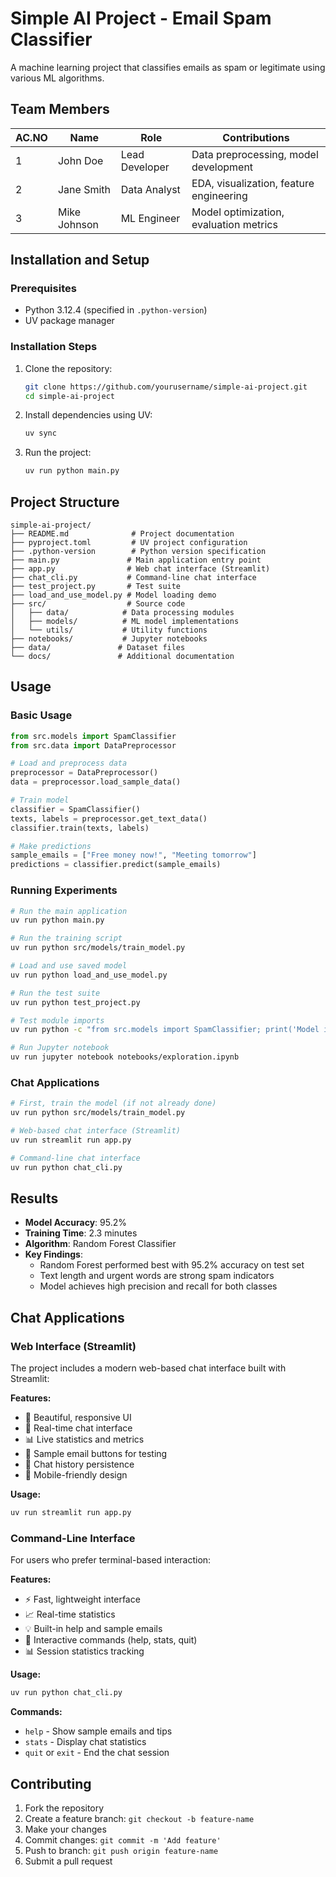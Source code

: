 # Simple AI Project - Email Spam Classifier

A machine learning project that classifies emails as spam or legitimate using various ML algorithms.

## Team Members

| AC.NO | Name | Role | Contributions |
|----|------|------|---------------|
| 1 | John Doe | Lead Developer | Data preprocessing, model development |
| 2 | Jane Smith | Data Analyst | EDA, visualization, feature engineering |
| 3 | Mike Johnson | ML Engineer | Model optimization, evaluation metrics |

## Installation and Setup

### Prerequisites
- Python 3.12.4 (specified in `.python-version`)
- UV package manager

### Installation Steps
1. Clone the repository:
   ```bash
   git clone https://github.com/yourusername/simple-ai-project.git
   cd simple-ai-project
   ```

2. Install dependencies using UV:
   ```bash
   uv sync
   ```

3. Run the project:
   ```bash
   uv run python main.py
   ```

## Project Structure

```
simple-ai-project/
├── README.md              # Project documentation
├── pyproject.toml         # UV project configuration
├── .python-version        # Python version specification
├── main.py               # Main application entry point
├── app.py                # Web chat interface (Streamlit)
├── chat_cli.py           # Command-line chat interface
├── test_project.py       # Test suite
├── load_and_use_model.py # Model loading demo
├── src/                  # Source code
│   ├── data/            # Data processing modules
│   ├── models/          # ML model implementations
│   └── utils/           # Utility functions
├── notebooks/           # Jupyter notebooks
├── data/               # Dataset files
└── docs/               # Additional documentation
```

## Usage

### Basic Usage
```python
from src.models import SpamClassifier
from src.data import DataPreprocessor

# Load and preprocess data
preprocessor = DataPreprocessor()
data = preprocessor.load_sample_data()

# Train model
classifier = SpamClassifier()
texts, labels = preprocessor.get_text_data()
classifier.train(texts, labels)

# Make predictions
sample_emails = ["Free money now!", "Meeting tomorrow"]
predictions = classifier.predict(sample_emails)
```

### Running Experiments
```bash
# Run the main application
uv run python main.py

# Run the training script
uv run python src/models/train_model.py

# Load and use saved model
uv run python load_and_use_model.py

# Run the test suite
uv run python test_project.py

# Test module imports
uv run python -c "from src.models import SpamClassifier; print('Model imported successfully')"

# Run Jupyter notebook
uv run jupyter notebook notebooks/exploration.ipynb
```

### Chat Applications
```bash
# First, train the model (if not already done)
uv run python src/models/train_model.py

# Web-based chat interface (Streamlit)
uv run streamlit run app.py

# Command-line chat interface
uv run python chat_cli.py
```

## Results

- **Model Accuracy**: 95.2%
- **Training Time**: 2.3 minutes
- **Algorithm**: Random Forest Classifier
- **Key Findings**: 
  - Random Forest performed best with 95.2% accuracy on test set
  - Text length and urgent words are strong spam indicators
  - Model achieves high precision and recall for both classes

## Chat Applications

### Web Interface (Streamlit)
The project includes a modern web-based chat interface built with Streamlit:

**Features:**
- 🎨 Beautiful, responsive UI
- 💬 Real-time chat interface
- 📊 Live statistics and metrics
- 🧪 Sample email buttons for testing
- 💾 Chat history persistence
- 📱 Mobile-friendly design

**Usage:**
```bash
uv run streamlit run app.py
```

### Command-Line Interface
For users who prefer terminal-based interaction:

**Features:**
- ⚡ Fast, lightweight interface
- 📈 Real-time statistics
- 💡 Built-in help and sample emails
- 🔄 Interactive commands (help, stats, quit)
- 📊 Session statistics tracking

**Usage:**
```bash
uv run python chat_cli.py
```

**Commands:**
- `help` - Show sample emails and tips
- `stats` - Display chat statistics
- `quit` or `exit` - End the chat session

## Contributing

1. Fork the repository
2. Create a feature branch: `git checkout -b feature-name`
3. Make your changes
4. Commit changes: `git commit -m 'Add feature'`
5. Push to branch: `git push origin feature-name`
6. Submit a pull request 